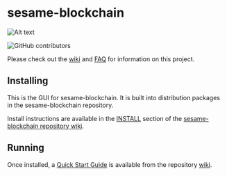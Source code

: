 # sesame-blockchain
![Alt text](https://www.sesame.net/img/sesame_logo.svg)

![GitHub contributors](https://img.shields.io/github/contributors/Sesame-Network/sesame-blockchain?logo=GitHub)

Please check out the [wiki](https://github.com/Sesame-Network/sesame-blockchain/wiki)
and [FAQ](https://github.com/Sesame-Network/sesame-blockchain/wiki/FAQ) for
information on this project.

## Installing

This is the GUI for sesame-blockchain. It is built into distribution packages in the sesame-blockchain repository.

Install instructions are available in the
[INSTALL](https://github.com/Sesame-Network/sesame-blockchain/wiki/INSTALL)
section of the
[sesame-blockchain repository wiki](https://github.com/Sesame-Network/sesame-blockchain/wiki).

## Running

Once installed, a
[Quick Start Guide](https://github.com/Sesame-Network/sesame-blockchain/wiki/Quick-Start-Guide)
is available from the repository
[wiki](https://github.com/Sesame-Network/sesame-blockchain/wiki).
